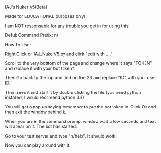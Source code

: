 IAJ's Nuker V5(Beta)

Made for EDUCATIONAL purposes only!

I am NOT responsable for any trouble you get in for using this!

Defult Command Prefix:
n/

How To Use:

Right Click on IAJ_Nuke V5.py and click "edit with ...." 

Scroll to the very botttom of the page and change where it says "TOKEN" and replace it with your bot token*.

Then Go back tp the top and find on line 23 and replace "ID" with your user ID.

Then save it and start it by double clicking the file (you need python installed, I would recomend python 3.8)

You will get a pop up saying remember to put the bot token in. Click Ok and then exit the window behind it.

When you are in the command prompt window wait a few seconds and text will apear on it. The bot has started.

Go to your test server and type "n/help". It should work!

Now you can play around with it.
